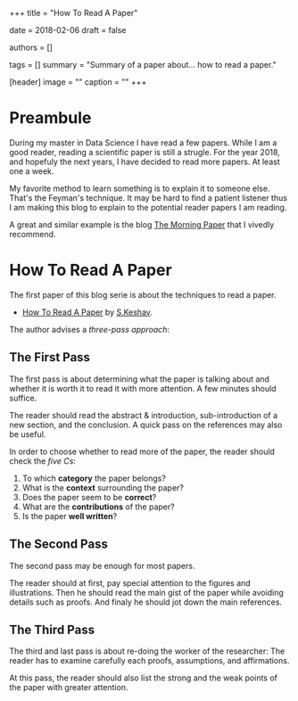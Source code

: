 +++
title = "How To Read A Paper"

date = 2018-02-06
draft = false

authors = []

tags = []
summary = "Summary of a paper about... how to read a paper."

[header]
image = ""
caption = ""
+++

# Preambule

During my master in Data Science I have read a few papers. While I am a good
reader, reading a scientific paper is still a strugle. For the year 2018, and hopefuly
the next years, I have decided to read more papers. At least one a week.

My favorite method to learn something is to explain it to someone else.
That's the Feyman's technique. It may be hard to find a patient listener thus
I am making this blog to explain to the potential reader papers I am reading.

A great and similar example is the blog [The Morning Paper](https://blog.acolyer.org/)
that I vivedly recommend.

# How To Read A Paper

The first paper of this blog serie is about the techniques to read a paper.

* [How To Read A Paper](http://ccr.sigcomm.org/online/files/p83-keshavA.pdf) by [S.Keshav](https://scholar.google.com/citations?user=-EMkK7QAAAAJ).

The author advises a *three-pass approach*:

## The First Pass

The first pass is about determining what the paper is talking about and whether
it is worth it to read it with more attention. A few minutes should suffice.

The reader should read the abstract & introduction, sub-introduction of
a new section, and the conclusion. A quick pass on the references may also be useful.

In order to choose whether to read more of the paper, the reader should check the
*five Cs*:

1. To which **category** the paper belongs?
2. What is the **context** surrounding the paper?
3. Does the paper seem to be **correct**?
4. What are the **contributions** of the paper?
5. Is the paper **well written**?

## The Second Pass

The second pass may be enough for most papers.

The reader should at first, pay special attention to the figures and illustrations.
Then he should read the main gist of the paper while avoiding details such as proofs.
And finaly he should jot down the main references.

## The Third Pass

The third and last pass is about re-doing the worker of the researcher: The reader
has to examine carefully each proofs, assumptions, and affirmations.

At this pass, the reader should also list the strong and the weak points of the
paper with greater attention.